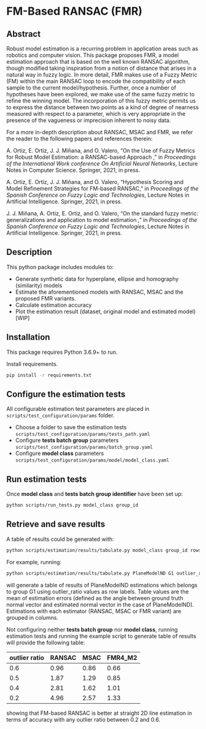 # FM-Based RANSAC (FMR)

## Abstract 
Robust model estimation is a recurring problem in application areas such as robotics and computer vision. This package proposes FMR, a model estimation approach that is based on the well known RANSAC algorithm, though modified taking inspiration from a notion of distance that arises in a natural way in fuzzy logic. In more detail, FMR makes use of a Fuzzy Metric (FM) within the main RANSAC loop to encode the compatibility of each sample to the current model/hypothesis. Further, once a number of hypotheses have been explored, we make use of the same fuzzy metric to refine the winning model. The incorporation of this fuzzy metric permits us to express the distance between two points as a kind of degree of nearness measured with respect to a parameter, which is very appropriate in the presence of the vagueness or imprecision inherent to noisy data. 

For a more in-depth description about RANSAC, MSAC and FMR, we refer the reader to the following papers and references therein:

A. Ortiz, E. Ortiz, J. J. Miñana, and O. Valero, “On the Use of Fuzzy Metrics for Robust Model Estimation: a RANSAC-based Approach ,” in _Proceedings of the International Work conference On Artificial Neural Networks_, Lecture Notes in Computer Science. Springer, 2021,
in press.

A. Ortiz, E. Ortiz, J. J. Miñana, and O. Valero, “Hypothesis Scoring and Model Refinement Strategies for FM-based RANSAC,” in _Proceedings of the Spanish Conference on Fuzzy Logic and Technologies_, Lecture Notes in Artificial Intelligence. Springer, 2021, in press.

J. J. Miñana, A. Ortiz, E. Ortiz, and O. Valero, “On the standard fuzzy metric: generalizations and application to model estimation ,” in _Proceedings of the Spanish Conference on Fuzzy Logic and Technologies_, Lecture Notes in Artificial Intelligence. Springer, 2021, in press.

## Description
This python package includes modules to:

- Generate synthetic data for hyperplane, ellipse and homography (similarity) models
- Estimate the aforementioned models with RANSAC, MSAC and the proposed FMR variants.
- Calculate estimation accuracy
- Plot the estimation result (dataset, original model and estimated model) [WIP]

## Installation

This package requires Python 3.6.9+ to run.

Install requirements.
```sh
pip install -r requirements.txt 
```

## Configure the estimation tests
All configurable estimation test parameters are placed in ```scripts/test_configuration/params``` folder.
- Choose a folder to save the estimation tests ```scripts/test_configuration/params/tests_path.yaml```
- Configure **tests batch group** parameters ```scripts/test_configuration/params/batch_group.yaml```
- Configure **model class** parameters ```scripts/test_configuration/params/model/model_class.yaml```
 
## Run estimation tests
Once **model class** and **tests batch group identifier** have been set up:
```sh
python scripts/run_tests.py model_class group_id
```

## Retrieve and save results
A table of results could be generated with:
```sh
python scripts/estimation/results/tabulate.py model_class group_id rows_labels metric stat_type
```
For example, running:

```sh
python scripts/estimation/results/tabulate.py PlaneModelND G1 outlier_ratio estimation_errors mean
```
will generate a table of results of PlaneModelND estimations which belongs to group G1 using outlier_ratio values as row labels. Table values are the mean of estimation errors (defined as the angle between ground truth normal vector and estimated normal vector in the case of PlaneModelND). Estimations with each estimator (RANSAC, MSAC or FMR variant) are grouped in columns. 

Not configuring neither **tests batch group** nor **model class**, running estimation tests and running the example script to generate table of results will provide the following table:

|outlier ratio|RANSAC|MSAC |FMR4_M2 |
|-------------|------|-----|--------|
|0.6          |0.96  |0.86 |0.66    |
|0.5          |1.87  |1.29 |0.85    |
|0.4          |2.81  |1.62 |1.01    |
|0.2          |4.96  |2.57 |1.33    |

showing that FM-based RANSAC is better at straight 2D line estimation in terms of accuracy with any outlier ratio between 0.2 and 0.6. 